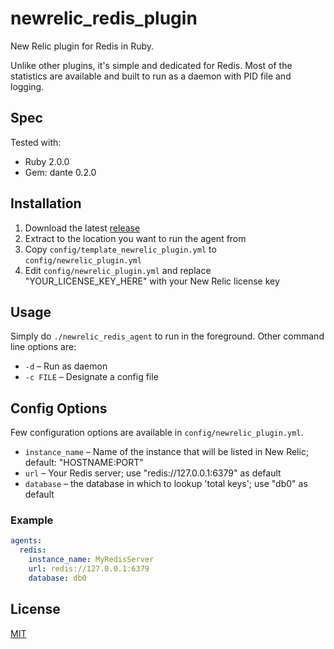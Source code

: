 # newrelic_redis_plugin

New Relic plugin for Redis in Ruby.

Unlike other plugins, it's simple and dedicated for Redis. Most of the statistics are available and built to run as a daemon with PID file and logging.

## Spec

Tested with:
- Ruby 2.0.0
- Gem: dante 0.2.0

## Installation

1. Download the latest [release](https://github.com/kenjij/newrelic_redis_plugin/releases)
2. Extract to the location you want to run the agent from
3. Copy `config/template_newrelic_plugin.yml` to `config/newrelic_plugin.yml`
4. Edit `config/newrelic_plugin.yml` and replace "YOUR_LICENSE_KEY_HERE" with your New Relic license key

## Usage

Simply do `./newrelic_redis_agent` to run in the foreground. Other command line options are:

- `-d` – Run as daemon
- `-c FILE` – Designate a config file

## Config Options

Few configuration options are available in `config/newrelic_plugin.yml`.

- `instance_name` – Name of the instance that will be listed in New Relic; default: "HOSTNAME:PORT"
- `url` – Your Redis server; use "redis://127.0.0.1:6379" as default
- `database` – the database in which to lookup 'total keys'; use "db0" as default

### Example
``` yaml
agents:
  redis:
    instance_name: MyRedisServer
    url: redis://127.0.0.1:6379
    database: db0
```

## License

[MIT](http://opensource.org/licenses/MIT)
